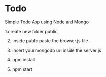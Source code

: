 # Todo
Simple Todo App using Node and Mongo

1.create new folder public

2. Inside public paste the browser.js file

3. insert your mongodb url inside the server.js

3. npm install

4. npm start

